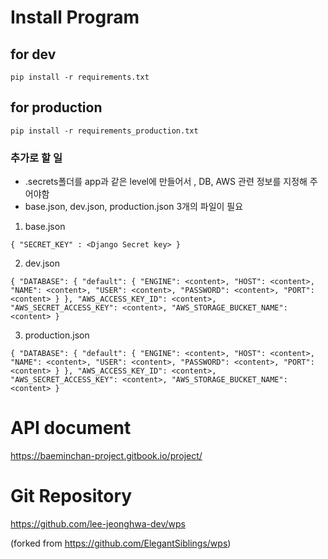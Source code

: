 # Install Program
## for dev
```
pip install -r requirements.txt
```
## for production
```
pip install -r requirements_production.txt
```

### 추가로 할 일
- .secrets폴더를 app과 같은 level에 만들어서 , DB, AWS 관련 정보를 지정해 주어야함
- base.json, dev.json, production.json 3개의 파일이 필요
1. base.json


`{
  "SECRET_KEY" : <Django Secret key>
}`

2. dev.json

`
{
 "DATABASE": {
   "default": {
       "ENGINE": <content>,
       "HOST": <content>,
       "NAME": <content>,
       "USER": <content>,
       "PASSWORD": <content>,
       "PORT": <content>
   }
 },
  "AWS_ACCESS_KEY_ID": <content>,
  "AWS_SECRET_ACCESS_KEY": <content>,
  "AWS_STORAGE_BUCKET_NAME": <content>
}
`

3. production.json

`
{
 "DATABASE": {
   "default": {
       "ENGINE": <content>,
       "HOST": <content>,
       "NAME": <content>,
       "USER": <content>,
       "PASSWORD": <content>,
       "PORT": <content>
   }
 },
  "AWS_ACCESS_KEY_ID": <content>,
  "AWS_SECRET_ACCESS_KEY": <content>,
  "AWS_STORAGE_BUCKET_NAME": <content>
}
`

# API document
https://baeminchan-project.gitbook.io/project/

# Git Repository
https://github.com/lee-jeonghwa-dev/wps

(forked from https://github.com/ElegantSiblings/wps)


